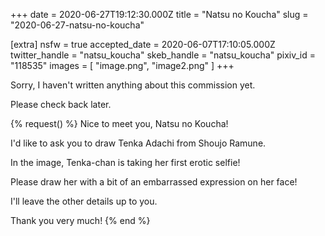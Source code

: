 +++
date = 2020-06-27T19:12:30.000Z
title = "Natsu no Koucha"
slug = "2020-06-27-natsu-no-koucha"

[extra]
nsfw = true
accepted_date = 2020-06-07T17:10:05.000Z
twitter_handle = "natsu_koucha"
skeb_handle = "natsu_koucha"
pixiv_id = "118535"
images = [
  "image.png",
  "image2.png"
]
+++

Sorry, I haven't written anything about this commission yet.

Please check back later.

{% request() %}
Nice to meet you, Natsu no Koucha!

I'd like to ask you to draw Tenka Adachi from Shoujo Ramune.

In the image, Tenka-chan is taking her first erotic selfie!

Please draw her with a bit of an embarrassed expression on her face!

I'll leave the other details up to you.

Thank you very much!
{% end %}